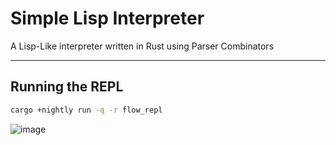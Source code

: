 # Simple Lisp Interpreter
A Lisp-Like interpreter written in Rust using Parser Combinators

------
## Running the REPL

```sh
cargo +nightly run -q -r flow_repl
```

![image](https://user-images.githubusercontent.com/7469145/210090393-c1950b28-1162-4f7b-9c49-c3d4489873bd.png)
